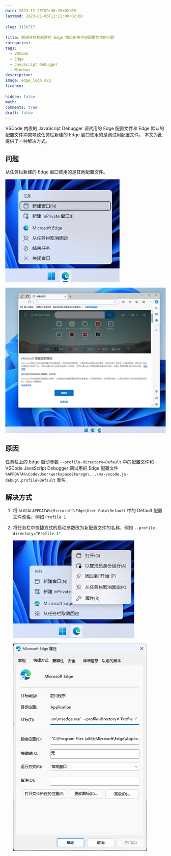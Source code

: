 ```yaml
---
date: 2023-12-25T09:30:20+02:00
lastmod: 2023-01-06T12:11:00+02:00

slug: 313e717

title: 解决任务栏新建的 Edge 窗口使用不同配置文件的问题
categories:
tags:
  - VSCode
  - Edge
  - JavaScript Debugger
  - Windows
description:
image: edge_logo.svg
license:

hidden: false
math:
comments: true
draft: false
---
```


VSCode 内置的 JavaScript Debugger 调试用的 Edge 配置文件和 Edge 默认的配置文件冲突导致任务栏新建的 Edge 窗口使用的是调试用配置文件。
本文为此提供了一种解决方式。

<!--more-->

## 问题

从任务栏新建的 Edge 窗口使用的是其他配置文件。

![从任务栏中新建 Edge 窗口](edge_create_new_window.webp)

![新窗口使用不同配置文件](edge_new_window.webp)

## 原因

任务栏上的 Edge 启动参数 `--profile-directory=Default` 中的配置文件和 VSCode JavaScript Debugger 调试用的 Edge 配置文件 `%APPDATA%\Code\User\workspaceStorage\...\ms-vscode.js-debug\.profile\Default` 重名。

## 解决方式

1. 将 `%LOCALAPPDATA%\Microsoft\Edge\User Data\Default` 中的 Default 配置文件改名，例如 `Profile 1`
2. 将任务栏中快捷方式的启动参数改为新配置文件的名称，例如 `--profile-directory="Profile 1"`

    ![查看任务栏快捷方式的属性](edge_shortcut_properties.webp)

    ![修改启动参数](edge_shortcut_change_properties.webp)
